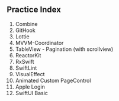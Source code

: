 ## Practice Index

1. Combine
2. GitHook
3. Lottie
4. MVVM-Coordinator
5. TableView - Pagination (with scrollview)
6. ReactorKit
7. RxSwift
8. SwiftLint
9. VisualEffect
10. Animated Custom PageControl
11. Apple Login
12. SwiftUI Basic
